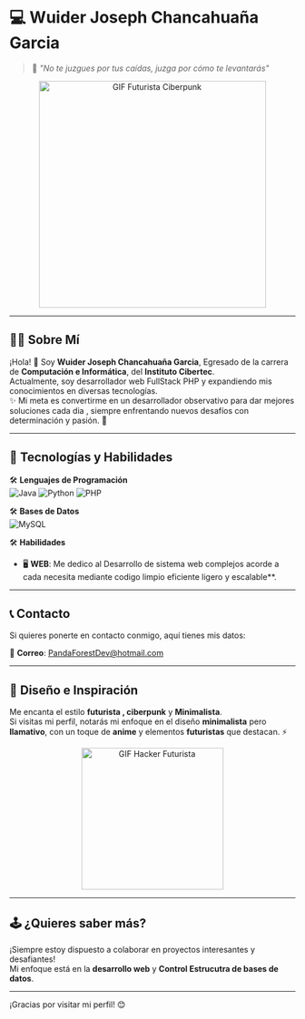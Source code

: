 # 💻 **Wuider Joseph Chancahuaña Garcia** 
> 🦾 *"No te juzgues por tus caídas, juzga por cómo te levantarás"*  

<div align="center">
  <img src="https://i.pinimg.com/originals/90/70/32/9070324cdfc07c68d60eed0c39e77573.gif" width="400px" height="auto" alt="GIF Futurista Ciberpunk">
</div>



---

## 🧑‍💻 **Sobre Mí**
¡Hola! 👋 Soy **Wuider Joseph Chancahuaña Garcia**, Egresado de la carrera de **Computación e Informática**,  del **Instituto Cibertec**.  
Actualmente, soy desarrollador web FullStack PHP y expandiendo mis conocimientos en diversas tecnologías.  
✨ Mi meta es convertirme en un desarrollador observativo para dar mejores soluciones cada dia , siempre enfrentando nuevos desafíos con determinación y pasión. 🚀

---

## 🚀 **Tecnologías y Habilidades**
🛠️ **Lenguajes de Programación**  
![Java](https://img.shields.io/badge/Java-ED8B00?style=for-the-badge&logo=java&logoColor=white)
![Python](https://img.shields.io/badge/Python-3776AB?style=for-the-badge&logo=python&logoColor=white)
![PHP](https://img.shields.io/badge/PHP-777BB4?style=for-the-badge&logo=php&logoColor=white)  

🛠️ **Bases de Datos**  
![MySQL](https://img.shields.io/badge/MySQL-4479A1?style=for-the-badge&logo=mysql&logoColor=white)

🛠️ **Habilidades**  
- 🖥️ **WEB**: Me dedico al Desarrollo de sistema web complejos acorde a cada necesita mediante codigo limpio eficiente ligero y escalable**.  
 
---

## 📞 **Contacto**
Si quieres ponerte en contacto conmigo, aquí tienes mis datos:  

📧 **Correo**: [PandaForestDev@hotmail.com](PandaForestDev@hotmail.com)  


---

## 🎨 **Diseño e Inspiración**
Me encanta el estilo **futurista , ciberpunk** y **Minimalista**.  
Si visitas mi perfil, notarás mi enfoque en el diseño **minimalista** pero **llamativo**, con un toque de **anime** y elementos **futuristas** que destacan. ⚡  

<div align="center">
  <img src="https://media.giphy.com/media/l0HUpt2s9Pclgt9Vm/giphy.gif" width="250px" alt="GIF Hacker Futurista">
</div>

---

## 🕹️ **¿Quieres saber más?**
¡Siempre estoy dispuesto a colaborar en proyectos interesantes y desafiantes!  
Mi enfoque está en la **desarrollo web** y **Control Estrucutra de bases de datos**.  

---

¡Gracias por visitar mi perfil! 😊
